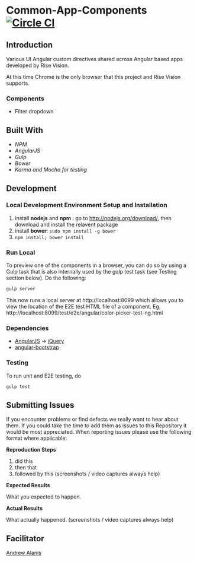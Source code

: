 Common-App-Components [![Circle CI](https://circleci.com/gh/Rise-Vision/common-app-components.svg?style=svg)](https://circleci.com/gh/Rise-Vision/common-app-components)
==============

## Introduction
Various UI Angular custom directives shared across Angular based apps developed by Rise Vision.

At this time Chrome is the only browser that this project and Rise Vision supports.

### Components
- Filter dropdown

## Built With
- *NPM*
- *AngularJS*
- *Gulp*
- *Bower*
- *Karma and Mocha for testing*

## Development

### Local Development Environment Setup and Installation
1. install __nodejs__ and __npm__ : go to http://nodejs.org/download/, then download and install the relavent package
2. install __bower__: `sudo npm install -g bower`
3. `npm install; bower install`

### Run Local
To preview one of the components in a browser, you can do so by using a Gulp task that is also internally used by the gulp test task (see Testing section below). Do the following:
```bash
gulp server
```

This now runs a local server at http://localhost:8099 which allows you to view the location of the E2E test HTML file of a component. Eg. http://localhost:8099/test/e2e/angular/color-picker-test-ng.html

### Dependencies
- [AngularJS](https://angularjs.org/) -> [jQuery](http://jquery.com/)
- [angular-bootstrap](http://angular-ui.github.io/bootstrap/)

### Testing
To run unit and E2E testing, do
```bash
gulp test
```

## Submitting Issues
If you encounter problems or find defects we really want to hear about them. If you could take the time to add them as issues to this Repository it would be most appreciated. When reporting issues please use the following format where applicable:

**Reproduction Steps**

1. did this
2. then that
3. followed by this (screenshots / video captures always help)

**Expected Results**

What you expected to happen.

**Actual Results**

What actually happened. (screenshots / video captures always help)

Facilitator
----------
[Andrew Alanis](https://github.com/EnlightenedCode)
